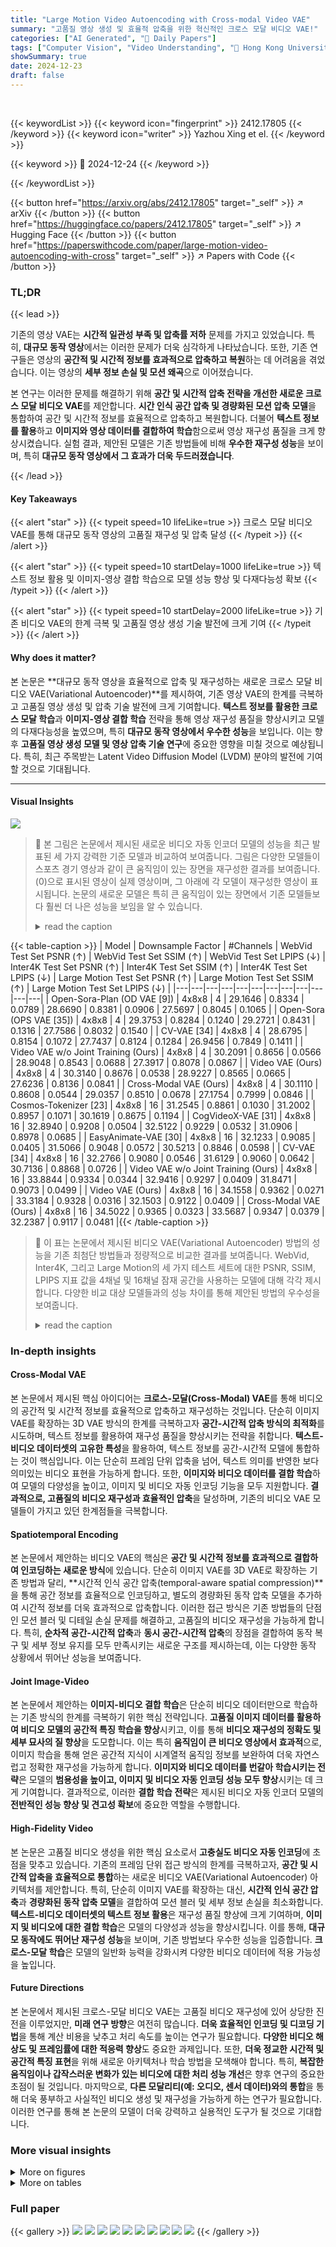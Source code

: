 ```yaml
---
title: "Large Motion Video Autoencoding with Cross-modal Video VAE"
summary: "고품질 영상 생성 및 효율적 압축을 위한 혁신적인 크로스 모달 비디오 VAE!"
categories: ["AI Generated", "🤗 Daily Papers"]
tags: ["Computer Vision", "Video Understanding", "🏢 Hong Kong University of Science and Technology",]
showSummary: true
date: 2024-12-23
draft: false
---
```


<br>

{{< keywordList >}}
{{< keyword icon="fingerprint" >}} 2412.17805 {{< /keyword >}}
{{< keyword icon="writer" >}} Yazhou Xing et el. {{< /keyword >}}
 
{{< keyword >}} 🤗 2024-12-24 {{< /keyword >}}
 
{{< /keywordList >}}

{{< button href="https://arxiv.org/abs/2412.17805" target="_self" >}}
↗ arXiv
{{< /button >}}
{{< button href="https://huggingface.co/papers/2412.17805" target="_self" >}}
↗ Hugging Face
{{< /button >}}
{{< button href="https://paperswithcode.com/paper/large-motion-video-autoencoding-with-cross" target="_self" >}}
↗ Papers with Code
{{< /button >}}




### TL;DR


{{< lead >}}

기존의 영상 VAE는 **시간적 일관성 부족 및 압축률 저하** 문제를 가지고 있었습니다. 특히, **대규모 동작 영상**에서는 이러한 문제가 더욱 심각하게 나타났습니다. 또한, 기존 연구들은 영상의 **공간적 및 시간적 정보를 효과적으로 압축하고 복원**하는 데 어려움을 겪었습니다. 이는 영상의 **세부 정보 손실 및 모션 왜곡**으로 이어졌습니다.



본 연구는 이러한 문제를 해결하기 위해 **공간 및 시간적 압축 전략을 개선한 새로운 크로스 모달 비디오 VAE**를 제안합니다. **시간 인식 공간 압축 및 경량화된 모션 압축 모델**을 통합하여 공간 및 시간적 정보를 효율적으로 압축하고 복원합니다. 더불어 **텍스트 정보를 활용**하고 **이미지와 영상 데이터를 결합하여 학습**함으로써 영상 재구성 품질을 크게 향상시켰습니다. 실험 결과, 제안된 모델은 기존 방법들에 비해 **우수한 재구성 성능**을 보이며, 특히 **대규모 동작 영상에서 그 효과가 더욱 두드러졌습니다**.

{{< /lead >}}


#### Key Takeaways

{{< alert "star" >}}
{{< typeit speed=10 lifeLike=true >}} 크로스 모달 비디오 VAE를 통해 대규모 동작 영상의 고품질 재구성 및 압축 달성 {{< /typeit >}}
{{< /alert >}}

{{< alert "star" >}}
{{< typeit speed=10 startDelay=1000 lifeLike=true >}} 텍스트 정보 활용 및 이미지-영상 결합 학습으로 모델 성능 향상 및 다재다능성 확보 {{< /typeit >}}
{{< /alert >}}

{{< alert "star" >}}
{{< typeit speed=10 startDelay=2000 lifeLike=true >}} 기존 비디오 VAE의 한계 극복 및 고품질 영상 생성 기술 발전에 크게 기여 {{< /typeit >}}
{{< /alert >}}

#### Why does it matter?
본 논문은 **대규모 동작 영상을 효율적으로 압축 및 재구성하는 새로운 크로스 모달 비디오 VAE(Variational Autoencoder)**를 제시하여, 기존 영상 VAE의 한계를 극복하고 고품질 영상 생성 및 압축 기술 발전에 크게 기여합니다. **텍스트 정보를 활용한 크로스 모달 학습**과 **이미지-영상 결합 학습** 전략을 통해 영상 재구성 품질을 향상시키고 모델의 다재다능성을 높였으며, 특히 **대규모 동작 영상에서 우수한 성능**을 보입니다. 이는 향후 **고품질 영상 생성 모델 및 영상 압축 기술 연구**에 중요한 영향을 미칠 것으로 예상됩니다.  특히, 최근 주목받는 Latent Video Diffusion Model (LVDM) 분야의 발전에 기여할 것으로 기대됩니다.

------
#### Visual Insights



![](https://arxiv.org/html/2412.17805/x1.png)

> 🔼 본 그림은 논문에서 제시된 새로운 비디오 자동 인코더 모델의 성능을 최근 발표된 세 가지 강력한 기준 모델과 비교하여 보여줍니다. 그림은 다양한 모델들이 스포츠 경기 영상과 같이 큰 움직임이 있는 장면을 재구성한 결과를 보여줍니다.  (0)으로 표시된 영상이 실제 영상이며, 그 아래에 각 모델이 재구성한 영상이 표시됩니다. 논문의 새로운 모델은 특히 큰 움직임이 있는 장면에서 기존 모델들보다 훨씬 더 나은 성능을 보임을 알 수 있습니다.
> <details>
> <summary>read the caption</summary>
> Figure 1:  Our reconstruction results compared with a line of three recent strong baseline approaches. The ground truth frame is (0). Our model significantly outperforms previous methods, especially under large motion scenarios such as people doing sports.
> </details>





{{< table-caption >}}
| Model | Downsample Factor | #Channels | WebVid Test Set PSNR (↑) | WebVid Test Set SSIM (↑) | WebVid Test Set LPIPS (↓) | Inter4K Test Set PSNR (↑) | Inter4K Test Set SSIM (↑) | Inter4K Test Set LPIPS (↓) | Large Motion Test Set PSNR (↑) | Large Motion Test Set SSIM (↑) | Large Motion Test Set LPIPS (↓) |
|---|---|---|---|---|---|---|---|---|---|---|---| 
| Open-Sora-Plan (OD VAE [9]) | 4x8x8 | 4 | 29.1646 | 0.8334 | 0.0789 | 28.6690 | 0.8381 | 0.0906 | 27.5697 | 0.8045 | 0.1065 |
| Open-Sora (OPS VAE [35]) | 4x8x8 | 4 | 29.3753 | 0.8284 | 0.1240 | 29.2721 | 0.8431 | 0.1316 | 27.7586 | 0.8032 | 0.1540 |
| CV-VAE [34] | 4x8x8 | 4 | 28.6795 | 0.8154 | 0.1072 | 27.7437 | 0.8124 | 0.1284 | 26.9456 | 0.7849 | 0.1411 |
| Video VAE w/o Joint Training (Ours) | 4x8x8 | 4 | 30.2091 | 0.8656 | 0.0566 | 28.9048 | 0.8543 | 0.0688 | 27.3917 | 0.8078 | 0.0867 |
| Video VAE (Ours) | 4x8x8 | 4 | 30.3140 | 0.8676 | 0.0538 | 28.9227 | 0.8565 | 0.0665 | 27.6236 | 0.8136 | 0.0841 |
| Cross-Modal VAE (Ours) | 4x8x8 | 4 | 30.1110 | 0.8608 | 0.0544 | 29.0357 | 0.8510 | 0.0678 | 27.1754 | 0.7999 | 0.0846 |
| Cosmos-Tokenizer [23] | 4x8x8 | 16 | 31.2545 | 0.8861 | 0.1030 | 31.2002 | 0.8957 | 0.1071 | 30.1619 | 0.8675 | 0.1194 |
| CogVideoX-VAE [31] | 4x8x8 | 16 | 32.8940 | 0.9208 | 0.0504 | 32.5122 | 0.9229 | 0.0532 | 31.0906 | 0.8978 | 0.0685 |
| EasyAnimate-VAE [30] | 4x8x8 | 16 | 32.1233 | 0.9085 | 0.0405 | 31.5066 | 0.9048 | 0.0572 | 30.5213 | 0.8846 | 0.0598 |
| CV-VAE [34] | 4x8x8 | 16 | 32.2766 | 0.9080 | 0.0546 | 31.6129 | 0.9060 | 0.0642 | 30.7136 | 0.8868 | 0.0726 |
| Video VAE w/o Joint Training (Ours) | 4x8x8 | 16 | 33.8844 | 0.9334 | 0.0344 | 32.9416 | 0.9297 | 0.0409 | 31.8471 | 0.9073 | 0.0499 |
| Video VAE (Ours) | 4x8x8 | 16 | 34.1558 | 0.9362 | 0.0271 | 33.3184 | 0.9328 | 0.0316 | 32.1503 | 0.9122 | 0.0409 |
| Cross-Modal VAE (Ours) | 4x8x8 | 16 | 34.5022 | 0.9365 | 0.0323 | 33.5687 | 0.9347 | 0.0379 | 32.2387 | 0.9117 | 0.0481 |{{< /table-caption >}}

> 🔼 이 표는 논문에서 제시된 비디오 VAE(Variational Autoencoder) 방법의 성능을 기존 최첨단 방법들과 정량적으로 비교한 결과를 보여줍니다.  WebVid, Inter4K, 그리고 Large Motion의 세 가지 테스트 세트에 대한 PSNR, SSIM, LPIPS 지표 값을 4채널 및 16채널 잠재 공간을 사용하는 모델에 대해 각각 제시합니다.  다양한 비교 대상 모델들과의 성능 차이를 통해 제안된 방법의 우수성을 보여줍니다.
> <details>
> <summary>read the caption</summary>
> Table 1: Quantitative comparison with state-of-the-art methods.
> </details>





### In-depth insights


#### Cross-Modal VAE
본 논문에서 제시된 핵심 아이디어는 **크로스-모달(Cross-Modal) VAE**를 통해 비디오의 공간적 및 시간적 정보를 효율적으로 압축하고 재구성하는 것입니다.  단순히 이미지 VAE를 확장하는 3D VAE 방식의 한계를 극복하고자 **공간-시간적 압축 방식의 최적화**를 시도하며, 텍스트 정보를 활용하여 재구성 품질을 향상시키는 전략을 취합니다.  **텍스트-비디오 데이터셋의 고유한 특성**을 활용하여, 텍스트 정보를 공간-시간적 모델에 통합하는 것이 핵심입니다.  이는 단순히 프레임 단위 압축을 넘어, 텍스트 의미를 반영한 보다 의미있는 비디오 표현을 가능하게 합니다.  또한, **이미지와 비디오 데이터를 결합 학습**하여 모델의 다양성을 높이고, 이미지 및 비디오 자동 인코딩 기능을 모두 지원합니다.  **결과적으로, 고품질의 비디오 재구성과 효율적인 압축**을 달성하며, 기존의 비디오 VAE 모델들이 가지고 있던 한계점들을 극복합니다.

#### Spatiotemporal Encoding
본 논문에서 제안하는 비디오 VAE의 핵심은 **공간 및 시간적 정보를 효과적으로 결합하여 인코딩하는 새로운 방식**에 있습니다. 단순히 이미지 VAE를 3D VAE로 확장하는 기존 방법과 달리, **시간적 인식 공간 압축(temporal-aware spatial compression)**을 통해 공간 정보를 효율적으로 인코딩하고, 별도의 경량화된 동작 압축 모델을 추가하여 시간적 정보를 더욱 효과적으로 압축합니다. 이러한 접근 방식은 기존 방법들의 단점인 모션 블러 및 디테일 손실 문제를 해결하고, 고품질의 비디오 재구성을 가능하게 합니다. 특히, **순차적 공간-시간적 압축**과 **동시 공간-시간적 압축**의 장점을 결합하여 동작 복구 및 세부 정보 유지를 모두 만족시키는 새로운 구조를 제시하는데, 이는 다양한 동작 상황에서 뛰어난 성능을 보여줍니다.

#### Joint Image-Video
본 논문에서 제안하는 **이미지-비디오 결합 학습**은 단순히 비디오 데이터만으로 학습하는 기존 방식의 한계를 극복하기 위한 핵심 전략입니다.  **고품질 이미지 데이터를 활용하여 비디오 모델의 공간적 특징 학습을 향상**시키고, 이를 통해 **비디오 재구성의 정확도 및 세부 묘사의 질 향상**을 도모합니다.  이는 특히 **움직임이 큰 비디오 영상에서 효과적**으로, 이미지 학습을 통해 얻은 공간적 지식이 시계열적 움직임 정보를 보완하여 더욱 자연스럽고 정확한 재구성을 가능하게 합니다.  **이미지와 비디오 데이터를 번갈아 학습시키는 전략**은 모델의 **범용성을 높이고, 이미지 및 비디오 자동 인코딩 성능 모두 향상**시키는 데 크게 기여합니다.  결과적으로, 이러한 **결합 학습 전략**은 제시된 비디오 자동 인코더 모델의 **전반적인 성능 향상 및 견고성 확보**에 중요한 역할을 수행합니다.

#### High-Fidelity Video
본 논문은 고품질 비디오 생성을 위한 핵심 요소로서 **고충실도 비디오 자동 인코딩**에 초점을 맞추고 있습니다. 기존의 프레임 단위 접근 방식의 한계를 극복하고자, **공간 및 시간적 압축을 효율적으로 통합**하는 새로운 비디오 VAE(Variational Autoencoder) 아키텍처를 제안합니다. 특히, 단순히 이미지 VAE를 확장하는 대신, **시간적 인식 공간 압축**과 **경량화된 동작 압축 모델**을 결합하여 모션 블러 및 세부 정보 손실을 최소화합니다.  **텍스트-비디오 데이터셋의 텍스트 정보 활용**은 재구성 품질 향상에 크게 기여하며, **이미지 및 비디오에 대한 결합 학습**은 모델의 다양성과 성능을 향상시킵니다. 이를 통해, **대규모 동작에도 뛰어난 재구성 성능**을 보이며, 기존 방법보다 우수한 성능을 입증합니다.  **크로스-모달 학습**은 모델의 일반화 능력을 강화시켜 다양한 비디오 데이터에 적용 가능성을 높입니다.

#### Future Directions
본 논문에서 제시된 크로스-모달 비디오 VAE는 고품질 비디오 재구성에 있어 상당한 진전을 이루었지만, **미래 연구 방향**은 여전히 많습니다.  **더욱 효율적인 인코딩 및 디코딩 기법**을 통해 계산 비용을 낮추고 처리 속도를 높이는 연구가 필요합니다.  **다양한 비디오 해상도 및 프레임률에 대한 적응력 향상**도 중요한 과제입니다.  또한, **더욱 정교한 시간적 및 공간적 특징 표현**을 위해 새로운 아키텍처나 학습 방법을 모색해야 합니다.  특히, **복잡한 움직임이나 갑작스러운 변화가 있는 비디오에 대한 처리 성능 개선**은 향후 연구의 중요한 초점이 될 것입니다.  마지막으로, **다른 모달리티(예: 오디오, 센서 데이터)와의 통합**을 통해 더욱 풍부하고 사실적인 비디오 생성 및 재구성을 가능하게 하는 연구가 필요합니다.  이러한 연구를 통해 본 논문의 모델이 더욱 강력하고 실용적인 도구가 될 것으로 기대합니다.


### More visual insights

<details>
<summary>More on figures
</summary>


![](https://arxiv.org/html/2412.17805/x2.png)

> 🔼 그림 2는 제안된 최적의 시공간 모델링과 다른 두 가지 방법(동시 모델링 및 순차 모델링)을 비교한 것입니다. 동시 모델링은 사전 훈련된 2D 공간 VAE를 3D VAE로 확장하여 수행됩니다. 순차 모델링은 먼저 공간 인코더를 사용하여 공간 차원을 압축한 다음, 시간 인코더를 사용하여 시간 정보를 압축하는 것을 나타냅니다. 이 그림에서는 두 가지 방법의 문제점을 파악하고, 두 방법의 장점을 결합하여 비디오 재구성 품질을 크게 향상시키는 새로운 방법을 제안합니다. 또한, 제안된 VAE는 텍스트 정보와 같은 교차 모드 정보를 활용하여 성능을 더욱 향상시킵니다.
> <details>
> <summary>read the caption</summary>
> Figure 2: Comparison of our optimal spatiotemporal modeling and the two other options. Simultaneous modeling is achieved by inflating pre-trained 2D spatial VAE to 3D VAE. Sequential modeling indicates first compressing the spatial dimension with a spatial encoder and then compressing the temporal information with a temporal encoder. We identify the issues of these two options and propose to combine both advantages and achieve a much better video reconstruction quality. Our VAE also benefits from cross-modality, i.e., text information.
> </details>



![](https://arxiv.org/html/2412.17805/x3.png)

> 🔼 그림 3은 제안된 시간 인식 공간 자동 인코더의 구조를 보여줍니다. 기존의 2D 합성곱(SD VAE [25] 참조)을 3D 합성곱으로 확장하고, 확장된 3D 합성곱 이후에 추가적인 3D 합성곱을 시간적 합성곱으로 추가하여 STBlock3D를 구성합니다. 또한, 텍스트 조건부 학습을 위해 크로스 어텐션 레이어를 추가했습니다. 이는 공간적 특징과 시간적 특징을 동시에 고려하고, 텍스트 정보를 활용하여 더욱 정확한 비디오 인코딩을 수행하기 위함입니다.  자동 인코더는 입력 비디오를 먼저 시간 인식 공간 인코더를 통해 처리하여, 공간 및 시간 정보를 효과적으로 압축된 특징으로 변환합니다. 이후, 시간적 자동 인코더가 시간적 중복성을 제거하여 최종 잠재 벡터를 생성합니다.  해당 잠재 벡터는 시간 인식 공간 디코더를 거쳐 원본 비디오를 재구성합니다. 이러한 과정에서 크로스 어텐션은 텍스트 정보를 활용하여 공간 및 시간적 특징을 보완하고, 재구성의 정확도를 높입니다.
> <details>
> <summary>read the caption</summary>
> Figure 3: The architecture of our temporal-aware spatial autoencoder. We expand the 2D convolution of SD VAE [25] to 3D convolution and append one additional 3D convolution as temporal convolution after the expanded 3D convolution, which forms the STBlock3D. We also inject the cross-attention layers for cross-modal learning with textual conditions.
> </details>



![](https://arxiv.org/html/2412.17805/x4.png)

> 🔼 그림 4는 동시 공간-시간 모델링, 순차적 공간-시간 모델링 및 제안된 방법의 비교 결과를 보여줍니다. 세 가지 방법 모두 동일한 비디오 데이터셋에 적용되었으며, 재구성된 비디오의 화질과 모션 정확도를 시각적으로 비교하여 각 방법의 장단점을 보여줍니다. 특히, 큰 움직임이 있는 영상에서 제안된 방법이 다른 두 방법보다 우수한 성능을 보이는 것을 확인할 수 있습니다.
> <details>
> <summary>read the caption</summary>
> Figure 4: Comparisons among simultaneous spatiotemporal modeling, sequential spatiotemporal modeling and our proposed solution.
> </details>



![](https://arxiv.org/html/2412.17805/x5.png)

> 🔼 그림 5는 제안된 모델에서 크로스-모달 학습의 효과를 보여줍니다. 텍스트 정보를 추가함으로써 세부적인 부분의 복원 능력이 향상되는 것을 확인할 수 있습니다. 그림에서는 입력 프롬프트의 키워드를 사용하여 학습된 어텐션 맵을 시각화하여 어떤 부분에 어텐션을 더 기울였는지 보여줍니다.  왼쪽 열은 기준(Ground Truth) 영상을, 가운데 열은 텍스트 정보 없이 생성된 영상을, 오른쪽 열은 텍스트 정보를 활용하여 생성된 영상을 보여줍니다.  어텐션 맵은 모델이 입력 텍스트에 따라 영상의 어떤 부분에 집중했는지 보여주는 시각적 표현입니다.
> <details>
> <summary>read the caption</summary>
> Figure 5: The effectiveness of the cross-modal learning for our video VAE. The introduction of textural information improves the detail recovery. We visualize the learned attention map using keywords of the input prompts.
> </details>



![](https://arxiv.org/html/2412.17805/x6.png)

> 🔼 그림 6은 논문의 3.4절 'Joint Image and Video Compression'에서 설명하는 이미지와 비디오의 결합 학습의 효과를 보여줍니다.  이미지만을 사용하여 학습한 모델과 이미지와 비디오를 결합하여 학습한 모델의 결과를 비교하여, 결합 학습을 통해 이미지와 비디오 재구성 품질이 모두 향상됨을 시각적으로 보여줍니다. 특히, 고해상도 이미지 데이터를 함께 학습시킴으로써 비디오의 재구성 품질이 향상되는 것을 보여줍니다.
> <details>
> <summary>read the caption</summary>
> Figure 6: The effectiveness of joint image and video training.
> </details>



</details>




<details>
<summary>More on tables
</summary>


{{< table-caption >}}
| Model | # Ch | PSNR (↑) | SSIM (↑) | LPIPS (↓) |
|---|---|---|---|---|
| SD1.4 [4] | 4 | 30.2199 | 0.8974 | 0.0440 |
| Ours w/o JT<sup>∗</sup> | 4 | 15.1001 | 0.5561 | 0.4339 |
| **Ours** | 4 | **30.8650** | **0.9042** | **0.0397** |
| SD3.5 [1] | 16 | **36.5208** | **0.9646** | **0.0116** |
| Ours w/o JT<sup>∗</sup> | 16 | 9.2603 | 0.2770 | 0.6802 |
| **Ours** | 16 | **35.3437** | **0.9590** | **0.0167** |{{< /table-caption >}}
> 🔼 표 2는 이미지 재구성 성능에 대한 실험 결과를 보여줍니다.  'JT*'는 이미지와 비디오를 함께 학습시킨(Joint Training) 모델을 의미하며,  이 표는 이미지만 학습한 모델과 이미지와 비디오를 함께 학습한 모델의 성능을 비교하여  제안하는 방법의 효과를 보여줍니다.  PSNR, SSIM, LPIPS 세 가지 지표를 사용하여 이미지 재구성 품질을 정량적으로 평가했습니다.  채널 수(4 또는 16)에 따른 성능 변화도 확인할 수 있습니다.
> <details>
> <summary>read the caption</summary>
> Table 2: JT∗ means joint training. We evaluate image reconstruction performance w/ or w/o our joint image-video training strategy.
> </details>

{{< table-caption >}}
| Model | PSNR (<img src="https://arxiv.org/html/2412.17805/uparrow.png">) | SSIM (<img src="https://arxiv.org/html/2412.17805/uparrow.png">) | LPIPS (<img src="https://arxiv.org/html/2412.17805/downarrow.png">) |
|---|---|---|---|
| **Simultaneous** | 24.0593 | **0.7315** | **0.1293** |
| **Sequential** | 23.3681 | 0.6917 | 0.1481 |
| **Ours** | **24.6722** | **0.7234** | **0.1162** |{{< /table-caption >}}
> 🔼 표 3은 논문의 실험 결과 중 하나로, 대규모 움직임이 있는 비디오 데이터셋(Large Motion Test Set)을 사용하여 세 가지 서로 다른 공간-시간 모델링 방법(동시 모델링, 순차 모델링, 제안된 모델)의 성능을 비교 분석한 결과를 보여줍니다. 각 모델의 PSNR, SSIM, LPIPS 값을 비교하여 제안된 모델의 우수성을 확인합니다. 제안된 모델은 동시 및 순차 모델링의 장점을 결합하여 성능 향상을 이끌어냈음을 보여줍니다.
> <details>
> <summary>read the caption</summary>
> Table 3: Ablation study comparing simultaneous modeling, sequential modeling, and ours on the large-motion test set.
> </details>

{{< table-caption >}}
| Model / Kernel Size | PSNR (<img src="https://arxiv.org/html/2412.17805/uparrow.png">) | SSIM (<img src="https://arxiv.org/html/2412.17805/uparrow.png">) | LPIPS (<img src="https://arxiv.org/html/2412.17805/downarrow.png">) |
|---|---|---|---|
| **Image GAN Loss** | 31.9133 | 0.9071 | 0.0436 |
| **Video GAN Loss** | 32.0262 | 0.9089 | 0.0426 |
| **TemporalConv(3, 1, 1)** | 30.3332 | 0.8898 | 0.0489 |
| **TemporalConv(5, 1, 1)** | 30.8745 | 0.9004 | 0.0475 |
| **TemporalConv(7, 1, 1)** | 31.2922 | 0.9025 | 0.0458 |
| **TemporalConv(5, 3, 3)** | 31.3516 | 0.9011 | 0.0437 |
| **TemporalConv(7, 3, 3)** | 31.7444 | 0.9074 | 0.0436 |{{< /table-caption >}}
> 🔼 표 4는 시간 인식 공간 자동 인코더에 이미지/비디오 GAN 손실 및 다양한 커널 크기를 적용한 실험 결과를 보여줍니다.  자세히는, 시간 인식 공간 자동 인코더에 이미지 GAN 손실과 비디오 GAN 손실을 각각 적용했을 때의 성능 차이를 보여주는 실험과, 다양한 크기의 커널을 가진 시간적 합성곱 층을 사용했을 때의 결과를 비교 분석하여 최적의 커널 크기를 제시합니다.  이를 통해 시간적 합성곱 층의 커널 크기가 모델 성능에 미치는 영향과 GAN 손실의 유형에 따른 성능 변화를 분석합니다.
> <details>
> <summary>read the caption</summary>
> Table 4: Ablation study comparing temporal-aware spatial autoencoder with image/video GAN loss, and different kernel sizes.
> </details>

</details>




### Full paper

{{< gallery >}}
<img src="paper_images/1.png" class="grid-w50 md:grid-w33 xl:grid-w25" />
<img src="paper_images/2.png" class="grid-w50 md:grid-w33 xl:grid-w25" />
<img src="paper_images/3.png" class="grid-w50 md:grid-w33 xl:grid-w25" />
<img src="paper_images/4.png" class="grid-w50 md:grid-w33 xl:grid-w25" />
<img src="paper_images/5.png" class="grid-w50 md:grid-w33 xl:grid-w25" />
<img src="paper_images/6.png" class="grid-w50 md:grid-w33 xl:grid-w25" />
<img src="paper_images/7.png" class="grid-w50 md:grid-w33 xl:grid-w25" />
<img src="paper_images/8.png" class="grid-w50 md:grid-w33 xl:grid-w25" />
<img src="paper_images/9.png" class="grid-w50 md:grid-w33 xl:grid-w25" />
<img src="paper_images/10.png" class="grid-w50 md:grid-w33 xl:grid-w25" />
{{< /gallery >}}